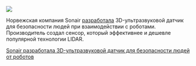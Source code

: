 <!--2025-09-17 14:33:57-->
<div class="yb">
  <div class="rss habr"><img src="https://habrastorage.org/getpro/habr/upload_files/44d/172/72f/44d17272f41bcc5d7e3a99df677857df.jpeg" /><p>Норвежская компания Sonair <a href="https://techcrunch.com/2025/09/17/sonair-built-its-3d-ultrasonic-sensor-with-robotic-safety-in-mind/" rel="noopener noreferrer nofollow">разработала</a> 3D-ультразвуковой датчик для безопасности людей при взаимодействии с роботами. Производитель создал сенсор, который эффективнее и дешевле популярной технологии LIDAR.</p> <a... <p class="titl"><a href="https://habr.com/ru/news/947890/?utm_source=habrahabr&utm_medium=rss&utm_campaign=947890">Sonair разработала 3D-ультразвуковой датчик для безопасности людей от роботов</a></p></div>
</div>
